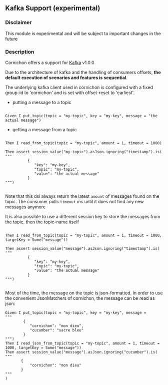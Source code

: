 ## Kafka Support (experimental)

### Disclaimer

This module is experimental and will be subject to important changes in the future

### Description

Cornichon offers a support for [Kafka](https://kafka.apache.org) v1.0.0

Due to the architecture of kafka and the handling of consumers offsets, **the default execution of
scenarios and features is sequential**.

The underlying kafka client used in cornichon is configured with a fixed group-id to 'cornichon' and is set with offset-reset to 'earliest'.

- putting a message to a topic

```

Given I put_topic(topic = "my-topic", key = "my-key", message = "the actual message")

```

- getting a message from a topic

```

Then I read_from_topic(topic = "my-topic", amount = 1, timeout = 1000)

Then assert session_value("my-topic").asJson.ignoring("timestamp").is(
"""
          {
             "key": "my-key",
             "topic": "my-topic",
             "value": "the actual message"
          }
""")
 

```

Note that this dsl always return the latest `amount` of messages found on the topic.
The consumer polls `timeout` ms until it does not find any new messages anymore

It is also possible to use a different session key to store the messages from the topic, then the topic-name itself

```

Then I read_from_topic(topic = "my-topic", amount = 1, timeout = 1000, targetKey = Some("message"))

Then assert session_value("message").asJson.ignoring("timestamp").is(
"""
          {
             "key": "my-key",
             "topic": "my-topic",
             "value": "the actual message"
          }
""")
 

```

Most of the time, the message on the topic is json-formatted. In order to use the convenient JsonMatchers of cornichon, 
the message can be read as json:

```
Given I put_topic(topic = "my-topic", key = "my-key", message = 
"""
        {
           "cornichon": "mon dieu",
           "cucumber": "sacre bleu"
        }
""")
Then I read_json_from_topic(topic = "my-topic", amount = 1, timeout = 1000, targetKey = Some("message"))    
Then assert session_value("message").asJson.ignoring("cucumber").is(
"""
       {
           "cornichon": "mon dieu"
       }
"""
)
```
